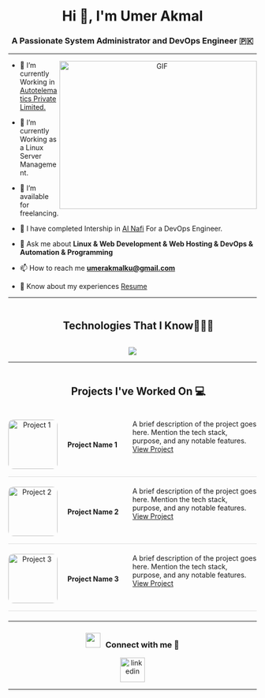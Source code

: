 <h1 align="center">Hi 👋, I'm Umer Akmal</h1>
<h3 align="center">A Passionate System Administrator and DevOps Engineer &#127477;&#127472;</h3>
<hr>
<a target="_blank" align="center">
  <img align="right" top="500" height="300" width="400" alt="GIF" src="https://media.giphy.com/media/SWoSkN6DxTszqIKEqv/giphy.gif">
</a>

- 🔭 I’m currently Working in <a href="https://autotel.pk/" target="blank">Autotelematics Private Limited.</a>

- 🌱 I’m currently Working as a Linux Server Management.

- 🤝 I’m available for freelancing.

- 🌱 I have completed Intership in <a href="https://alnafi.com/" target="blank">Al Nafi</a> For a DevOps Engineer.

- 💬 Ask me about **Linux & Web Development & Web Hosting & DevOps & Automation & Programming**

- 📫 How to reach me **umerakmalku@gmail.com**

- 📄 Know about my experiences <a href="https://mumer.xyz/assets/resume.pdf" target="blank">Resume</a>
<hr/>

<!--h1 without bottom border-->
<div id="user-content-toc">
  <ul align="center">
    <summary><h2 style="display: inline-block">Technologies That I Know👨🏻‍💻</h2></summary>
  </ul>
</div>
<!--tech stack icons-->
<p align="center">
  <a href="https://skillicons.dev">
    <img src="https://skillicons.dev/icons?i=git,github,html,css,react,django,flask,wordpress,vscode,postgres,redis,mongodb,mysql,postman,aws,gcp,azure,linux,redhat,ubuntu,kali,mint,maven,nginx,py,bash,elasticsearch,docker,selenium,ansible,jenkins,terraform,grafana,prometheus,kubernetes&perline=14" />
  </a>
</p>
<hr>

<!-- Projects Section -->
<div id="user-content-toc">
  <ul align="center">
    <summary><h2 style="display: inline-block">Projects I've Worked On 💻</h2></summary>
  </ul>
</div>

<!-- Projects inline layout with 50/50 split -->
<div align="center" style="max-width: 800px; margin: 20px auto;">
  <!-- Project 1 -->
  <div style="display: flex; border-bottom: 1px solid #ddd; padding-bottom: 15px; margin-bottom: 20px;">
    <div style="flex: 1; display: flex; align-items: center;">
      <img src="https://via.placeholder.com/100x100" alt="Project 1" style="width: 100px; height: 100px; border-radius: 10px; margin-right: 20px;">
      <h4 style="margin: 0;">Project Name 1</h4>
    </div>
    <div style="flex: 1; text-align: left;">
      <p style="margin: 0;">A brief description of the project goes here. Mention the tech stack, purpose, and any notable features.</p>
      <a href="https://github.com/yourusername/project1" target="_blank">View Project</a>
    </div>
  </div>

  <!-- Project 2 -->
  <div style="display: flex; border-bottom: 1px solid #ddd; padding-bottom: 15px; margin-bottom: 20px;">
    <div style="flex: 1; display: flex; align-items: center;">
      <img src="https://via.placeholder.com/100x100" alt="Project 2" style="width: 100px; height: 100px; border-radius: 10px; margin-right: 20px;">
      <h4 style="margin: 0;">Project Name 2</h4>
    </div>
    <div style="flex: 1; text-align: left;">
      <p style="margin: 0;">A brief description of the project goes here. Mention the tech stack, purpose, and any notable features.</p>
      <a href="https://github.com/yourusername/project2" target="_blank">View Project</a>
    </div>
  </div>

  <!-- Project 3 -->
  <div style="display: flex; border-bottom: 1px solid #ddd; padding-bottom: 15px; margin-bottom: 20px;">
    <div style="flex: 1; display: flex; align-items: center;">
      <img src="https://via.placeholder.com/100x100" alt="Project 3" style="width: 100px; height: 100px; border-radius: 10px; margin-right: 20px;">
      <h4 style="margin: 0;">Project Name 3</h4>
    </div>
    <div style="flex: 1; text-align: left;">
      <p style="margin: 0;">A brief description of the project goes here. Mention the tech stack, purpose, and any notable features.</p>
      <a href="https://github.com/yourusername/project3" target="_blank">View Project</a>
    </div>
  </div>
</div>
<hr/>


<!-- Connect with me -->
<!--h2 without bottom border-->
<h3 align="center" > <img src="https://media.giphy.com/media/iY8CRBdQXODJSCERIr/giphy.gif" width="30" height="30" style="margin-right: 10px;">Connect with me 🤝 </h3>

<!--icons and links-->
<p align="center">
<a href="https://www.linkedin.com/in/umer-khan-%F0%9F%87%B5%F0%9F%87%B8-30864b27b/" target="blank"><img align="center" src="https://user-images.githubusercontent.com/88904952/234979284-68c11d7f-1acc-4f0c-ac78-044e1037d7b0.png" alt="linkedin" height="50" width="50" /></a>
  
</p>

<hr>

